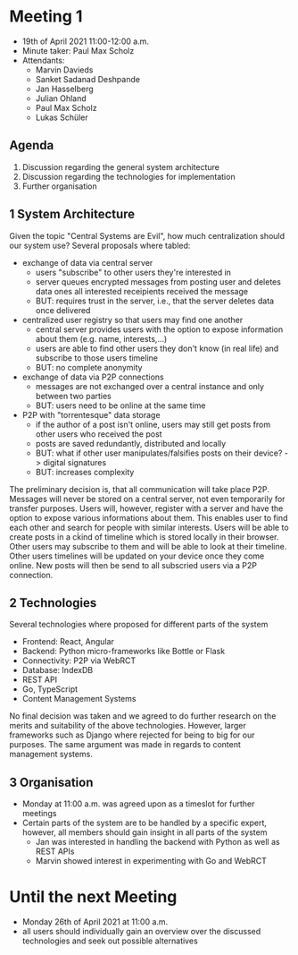 # Meeting 1

* 19th of April 2021 11:00-12:00 a.m.
* Minute taker: Paul Max Scholz
* Attendants:
	* Marvin Davieds
	* Sanket Sadanad Deshpande
	* Jan Hasselberg
	* Julian Ohland
	* Paul Max Scholz
	* Lukas Schüler

## Agenda

1. Discussion regarding the general system architecture
2. Discussion regarding the technologies for implementation
3. Further organisation

## 1 System Architecture

Given the topic "Central Systems are Evil", how much centralization should our system use? Several proposals where tabled:

* exchange of data via central server
	* users "subscribe" to other users they're interested in
	* server queues encrypted messages from posting user and deletes data ones all interested receipients received the message
	* BUT: requires trust in the server, i.e., that the server deletes data once delivered
* centralized user registry so that users may find one another
	* central server provides users with the option to expose information about them (e.g. name, interests,...)
	* users are able to find other users they don't know (in real life) and subscribe to those users timeline
	* BUT: no complete anonymity
* exchange of data via P2P connections
	* messages are not exchanged over a central instance and only between two parties
	* BUT: users need to be online at the same time
* P2P with "torrentesque" data storage
	* if the author of a post isn't online, users may still get posts from other users who received the post
	* posts are saved redundantly, distributed and locally
	* BUT: what if other user manipulates/falsifies posts on their device? -> digital signatures
	* BUT: increases complexity

The preliminary decision is, that all communication will take place P2P. Messages will never be stored on a central server, not even temporarily for transfer purposes. Users will, however, register with a server and have the option to expose various informations about them. This enables user to find each other and search for people with similar interests. Users will be able to create posts in a cḱind of timeline which is stored locally in their browser. Other users may subscribe to them and will be able to look at their timeline. Other users timelines will be updated on your device once they come online. New posts will then be send to all subscried users via a P2P connection.

## 2 Technologies

Several technologies where proposed for different parts of the system

* Frontend: React, Angular
* Backend: Python micro-frameworks like Bottle or Flask
* Connectivity: P2P via WebRCT
* Database: IndexDB
* REST API
* Go, TypeScript
* Content Management Systems

No final decision was taken and we  agreed to do further research on the merits and suitability of the above technologies. However, larger frameworks such as Django where rejected for being to big for our purposes. The same argument was made in regards to content management systems.

## 3 Organisation

* Monday at 11:00 a.m. was agreed upon as a timeslot for further meetings
* Certain parts of the system are to be handled by a specific expert, however, all members should gain insight in all parts of the system
	* Jan was interested in handling the backend with Python as well as REST APIs
	* Marvin showed interest in experimenting with Go and WebRCT

# Until the next Meeting

* Monday 26th of April 2021 at 11:00 a.m.
* all users should individually gain an overview over the discussed technologies and seek out possible alternatives

